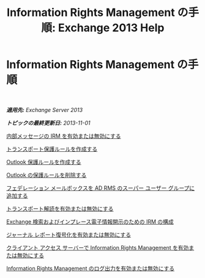 ﻿---
title: 'Information Rights Management の手順: Exchange 2013 Help'
TOCTitle: Information Rights Management の手順
ms:assetid: e5b3c7d1-31d6-481f-82e7-a3766da9a510
ms:mtpsurl: https://technet.microsoft.com/ja-jp/library/Dd351212(v=EXCHG.150)
ms:contentKeyID: 49896530
ms.date: 04/24/2018
mtps_version: v=EXCHG.150
ms.translationtype: HT
---

# Information Rights Management の手順

 

_**適用先:** Exchange Server 2013_

_**トピックの最終更新日:** 2013-11-01_

[内部メッセージの IRM を有効または無効にする](enable-or-disable-irm-for-internal-messages-exchange-2013-help.md)

[トランスポート保護ルールを作成する](create-a-transport-protection-rule-exchange-2013-help.md)

[Outlook 保護ルールを作成する](create-an-outlook-protection-rule-exchange-2013-help.md)

[Outlook の保護ルールを削除する](remove-an-outlook-protection-rule-exchange-2013-help.md)

[フェデレーション メールボックスを AD RMS のスーパー ユーザー グループに追加する](add-the-federation-mailbox-to-the-ad-rms-super-users-group-exchange-2013-help.md)

[トランスポート解読を有効または無効にする](enable-or-disable-transport-decryption-exchange-2013-help.md)

[Exchange 検索およびインプレース電子情報開示のための IRM の構成](configure-irm-for-exchange-search-and-https://docs.microsoft.com/ja-jp/exchange/security-and-compliance/in-place-ediscovery/in-place-ediscovery)

[ジャーナル レポート復号化を有効または無効にする](enable-or-disable-journal-report-decryption-exchange-2013-help.md)

[クライアント アクセス サーバーで Information Rights Management を有効または無効にする](enable-or-disable-information-rights-management-on-client-access-servers-exchange-2013-help.md)

[Information Rights Management のログ出力を有効または無効にする](enable-or-disable-information-rights-management-logging-exchange-2013-help.md)

